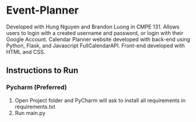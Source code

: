 # Event-Planner
Developed with Hung Nguyen and Brandon Luong in CMPE 131. Allows users to login with a created username and password, or login with their Google Account.
Calendar Planner website developed with back-end using Python, Flask, and Javascript FullCalendarAPI. Front-end developed with HTML and CSS. 

## Instructions to Run

### Pycharm (Preferred) 
1. Open Project folder and PyCharm will ask to install all requirements in requirements.txt 
1. Run main.py
